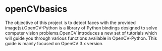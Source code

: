 # openCVbasics
The objective of this project is to detect faces with the provided image(s).OpenCV-Python is a library of Python bindings designed to solve computer vision problems.OpenCV introduces a new set of tutorials which will guide you through various functions available in OpenCV-Python. This guide is mainly focused on OpenCV 3.x version.
